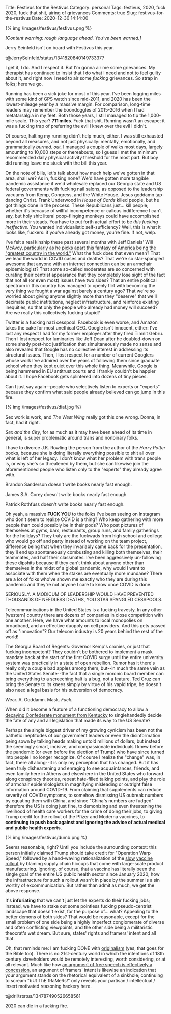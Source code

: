 Title: Festivus for the Restivus
Category: personal
Tags: festivus, 2020, fuck 2020, fuck that shit, airing of grievances
Comments: true
Slug: festivus-for-the-restivus
Date: 2020-12-30 14:14:00

{% img /images/festivus/festivus.png %}

*[Content warning: rough language ahead. You've been warned.]*

Jerry Seinfeld isn't on board with Festivus this year.

t@JerrySeinfeld/status/1341820840149733377

I get it, I do. And I respect it. But I'm gonna air me some grievances. My therapist has continued to insist that I do what I need and not to feel guilty about it, and right now I need to air some *fucking* grievances. So strap in folks; here we go.

Running has been a sick joke for most of this year. I've been logging miles with some kind of GPS watch since mid-2011, and 2020 has been the lowest-mileage year by a massive margin. For comparison, long-time readers may remember the boondoggles of 2015-2016 when I had metatarsalgia in my feet. Both those years, I still managed to tip the 1,000-mile scale. This year? **711 miles**. Fuck that shit. Running wasn't an escape; it was a fucking trap of preferring the evil I knew over the evil I didn't.

Of course, halting my running didn't help much, either. I was still exhausted beyond all measures, and not just physically: mentally, emotionally, and grammatically *burned. out.* I managed a couple of walks most days, largely amounting to 10,000 steps or thereabouts, so I guess I met the minimum recommended daily physical activity threshold for the most part. But boy did running leave me stuck with the bill this year.

On the note of bills, let's talk about how much help we've gotten in that area, shall we? As in, fucking none? We'd have gotten more tangible pandemic assistance if we'd wholesale replaced our Georgia state and US federal governments with fucking nail salons, as opposed to the leadership vacuums from Kemp, Congress, and the White House. Jesus goddamn tap-dancing Christ. Frank Underwood in *House of Cards* killed people, but he got things done in the process. These Republicans just... kill people; whether it's because of willful incompetence or callous indifference I can't say, but holy shit: literal poop-flinging monkeys could have accomplished more in their steads. You have to put forth actual effort to be *this fucking ineffective*. You wanted individualistic self-sufficiency? Well, this is what it looks like, fuckers: if you've already got money, you're fine. If not, welp.

I've felt a real kinship these past several months with Jeff Daniels' Will McAvoy, [particularly as he picks apart this fantasy of America being the "greatest country in the world."](https://www.youtube.com/watch?v=wTjMqda19wk) What the fuck does that even mean? That we lead the world in COVID cases and deaths? That we're so star-spangled awesome that anyone with an internet connection can be an armchair epidemiologist? That some so-called moderates are so concerned with curating their centrist appearance that they completely lose sight of the fact that not all (or even most) issues have two sides? That an entire political spectrum in this country has managed to openly flirt with becoming the very thing we fought a war against barely a century ago? That we're so worried about giving anyone slightly more than they "deserve" that we'll decimate public institutions, neglect infrastructure, and reinforce existing inequities, so that only the people who already had money will succeed? Are we really this collectively fucking stupid?

Twitter is a fucking nazi cesspool. Facebook is even worse, and Amazon takes the cake for most unethical CEO. Google isn't innocent, either: I've lost any respect I had for my former employer after they fired Timnit Gebru. Then I lost respect for luminaries like Jeff Dean after he doubled-down on some shady post-hoc justification that simultaneously made no sense and also revealed that Google has no collective interest in addressing its structural issues. Then, I lost respect for a number of current Googlers whose work I've admired over the years of following them since graduate school when they kept quiet over this whole thing. Meanwhile, Google is being hammered in EU antitrust courts and I frankly couldn't be happier about it. I hope Facebook gets splintered into dozens of tiny pieces.

Can I just say again--people who selectively listen to experts or "experts" because they confirm what said people already believed can go jump in this fire.

{% img /images/festivus/diaf.jpg %}

Sex work is work, and *The West Wing* really got this one wrong. Donna, in fact, had it right.

*Sex and the City*, for as much as it may have been ahead of its time in general, is super problematic around trans and nonbinary folks.

I have to divorce J.K. Rowling the person from the author of the *Harry Potter* books, because she is doing literally everything possible to shit all over what is left of her legacy. I don't know what her problem with trans people is, or why she's so threatened by them, but she can likewise join the aforementioned people who listen only to the "experts" they already agree with.

Brandon Sanderson doesn't write books nearly fast enough.

James S.A. Corey doesn't write books nearly fast enough.

Patrick Rothfuss doesn't write books nearly fast enough.

Oh yeah, a massive **FUCK YOU** to the folks I've been seeing on Instagram who don't seem to realize COVID is a thing? Who keep gathering with more people than could possibly be in their pods? Who post pictures of themselves at gyms, bars, restaurants, group runs, and family gatherings for the holidays? They truly are the fuckwads from high school and college who would go off and party instead of working on the team project, difference being that when they invariably came back for the presentation, they'll end up spontaneously combusting and killing both themselves, their teammates, and half their classmates. I've been aggressively un-following these dipshits because if they can't think about anyone other than themselves in the midst of a global pandemic, why would I want to associate with them when the stakes are eventually more mundane? There are a lot of folks who've shown me exactly who they are during this pandemic and they're not anyone I care to know once COVID is done.

SERIOUSLY. A MODICUM OF LEADERSHIP WOULD HAVE PREVENTED THOUSANDS OF NEEDLESS DEATHS, YOU STAR SPANGLED CESSPOOLS.

Telecommunications in the United States is a fucking travesty. In any other [western] country there are dozens of companies in close competition with one another. Here, we have what amounts to local monopolies on broadband, and an effective duopoly on cell providers. And this gets passed off as "innovation"? Our telecom industry is 20 years behind the rest of the world!

The Georgia Board of Regents: Governor Kemp's cronies, or just that fucking incompetent? They couldn't be bothered to implement a mask mandate back at the start of the first COVID surge until the entire university system was practically in a state of open rebellion. Rumor has it there's really only a couple bad apples among them, but--in much the same vein as the United States Senate--the fact that a single moronic board member can bring everything to a screeching halt is a bug, not a feature. Ted Cruz can bring the Senate to its knees simply by virtue of his vapid tripe; he doesn't also need a legal basis for his subversion of democracy.

Wear. A. Goddamn. Mask. *Fuck.*

When did it become a feature of a functioning democracy to allow a [decaying Confederate monument from Kentucky](https://twitter.com/rmayemsinger/status/1343978502551310337) to singlehandedly decide the fate of any and all legislation that made its way to the US Senate?

Perhaps the single biggest driver of my growing cynicism has been not the pathetic ineptitudes of our government leaders or even the disinformation being sown by talking heads making untold millions of dollars, but instead the seemingly smart, incisive, and compassionate individuals I knew before the pandemic (or even before the election of Trump) who have since turned into people I no longer recognize. Of course I realize the "change" was, in fact, there all along--it is only my perception that has changed. But it has been truly disheartening and enraging to see acquaintances, friends, and even family here in Athens and elsewhere in the United States who forward along conspiracy theories, repeat hate-filled talking points, and play the role of armchair epidemiologists in magnifying misleading or outright false information around COVID-19. From claiming that supplements can reduce severity of COVID symptoms, to somehow dismissing US oubreak numbers by equating them with China, and since "China's numbers are fudged" therefore the US is doing just fine, to demonizing and even threatening the livelihood of health care workers for the crime of doing their jobs, to giving Trump credit for the rollout of the Pfizer and Moderna vaccines, to **continuing to push back against and ignoring the advice of actual medical and public health experts**.

{% img /images/festivus/dumb.png %}

Seems reasonable, right? Until you include the surrounding context: this person initially claimed Trump should take credit for "Operation Warp Speed," followed by a hand-waving rationalization of the [slow](https://www.cnn.com/2020/12/29/politics/vaccine-rollout-behind-schedule/index.html) [vaccine](https://www.washingtonpost.com/opinions/2020/12/29/covid-19-vaccine-distribution-slow-testing/) [rollout](https://www.nbcnews.com/news/us-news/current-rate-it-ll-be-10-years-americans-adequately-vaccinated-n1252486) by blaming supply chain hiccups that come with large-scale product manufacturing. Ignoring, of course, that a vaccine has literally been the single goal of the entire US public health sector since January 2020; how the infrastructure for such a rollout wasn't in place by the summer is a sin worthy of excommunication. But rather than admit as much, we get the above response.

It's **infuriating** that we can't just let the experts do their fucking jobs; instead, we have to stake out some pointless fucking pseudo-centrist landscape that doesn't exist, for the purpose of... what? Appealing to the better demons of both sides? That would be reasonable, except for the small problem of one side being a highly imperfect conglomerate of diverse and often conflicting viewpoints, and the other side being a militaristic theocrat's wet dream. But sure, states' rights and framers' intent and all that.

Oh, that reminds me: I am fucking DONE with [originalism](https://en.wikipedia.org/wiki/Originalism) (yes, that goes for the Bible too). There is no 21st-century world in which the intentions of 18th century slaveholders would be remotely interesting, worth considering, or at all relevant. Much like how [an argument of free speech is effectively a concession](https://xkcd.com/1357/), an argument of framers' intent is likewise an indication that your argument stands on the rhetorical equivalent of a sinkhole; continuing to scream "bUt ThE fRaMeRs!" only reveals your partisan / intellectual / insert motivated reasoning hackery here.

t@dril/status/134787490526658561

2020 can die in a fucking fire.
